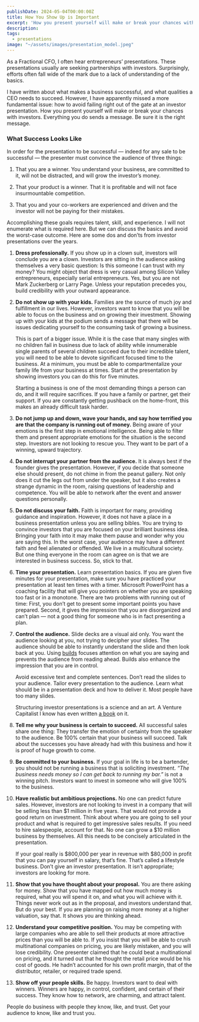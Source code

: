 ```yaml
---
publishDate: 2024-05-04T00:00:00Z
title: How You Show Up is Important
excerpt: 'How you present yourself will make or break your chances with investors.   Everything you do sends a message.  Be sure it is the right message.'
description: 
tags:
  - presentations
image: "~/assets/images/presentation_model.jpeg"
---
```


As a Fractional CFO, I often hear entrepreneurs’ presentations.   These presentations usually are seeking partnerships with investors.   Surprisingly, efforts often fall wide of the mark due to a lack of understanding of the basics.

I have written about what makes a business successful, and what qualities a CEO needs to succeed.  However, I have apparently missed a more fundamental issue:  how to avoid failing right out of the gate at an investor presentation.  How you present yourself will make or break your chances with investors. Everything you do sends a message.  Be sure it is the right message.

### What Success Looks Like

In order for the presentation to be successful — indeed for any sale to be successful — the presenter must convince the audience of three things:

1. That you are a winner.   You understand your business, are committed to it, will not be distracted, and will grow the investor’s money.  

2. That your product is a winner.  That it is profitable and will not face insurmountable competition.

3. That you and your co-workers are experienced and driven and the investor will not be paying for their mistakes.

Accomplishing these goals requires talent, skill, and experience. I will not enumerate what is required here. But we can discuss the basics and avoid the worst-case outcome.  Here are some dos and don’ts from investor presentations over the years.

1. **Dress professionally.**  If you show up in a clown suit, investors will conclude you are a clown. Investors are sitting in the audience asking themselves a very basic question: Is this someone I can trust with my money? You might object that dress is very casual among Silicon Valley entrepreneurs, especially serial entrepreneurs. Yes, but you are not Mark Zuckerberg or Larry Page. Unless your reputation precedes you, build credibility with your outward appearance.

2. **Do not show up with your kids.**  Families are the source of much joy and fulfillment in our lives. However, investors want to know that you will be able to focus on the business and on growing their investment. Showing up with your kids at the podium sends a message that there will be issues dedicating yourself to the consuming task of growing a business.

   This is part of a bigger issue. While it is the case that many singles with no children fail in business due to lack of ability while innumerable single parents of several children succeed due to their incredible talent, you will need to be able to devote significant focused time to the business. At a minimum, you must be able to compartmentalize your family life from your business at times. Start at the presentation by showing investors you can do this for five minutes.  

   Starting a business is one of the most demanding things a person can do, and it will require sacrifices. If you have a family or partner, get their support. If you are constantly getting pushback on the home-front, this makes an already difficult task harder.

3. **Do not jump up and down, wave your hands, and say how terrified you are that the company is running out of money.** Being aware of your emotions is the first step in emotional intelligence.  Being able to filter them and present appropriate emotions for the situation is the second step.   Investors are not looking to rescue you.  They want to be part of a winning, upward trajectory.

4. **Do not interrupt your partner from the audience.**  It is always best if the founder gives the presentation.  However, if you decide that someone else should present, do not chime in from the peanut gallery.  Not only does it cut the legs out from under the speaker, but it also creates a strange dynamic in the room, raising questions of leadership and competence.  You will be able to network after the event and answer questions personally.

5. **Do not discuss your faith.** Faith is important for many, providing guidance and inspiration. However, it does not have a place in a business presentation unless you are selling bibles.  You are trying to convince investors that you are focused on your brilliant business idea. Bringing your faith into it may make them pause and wonder why you are saying this. In the worst case, your audience may have a different faith and feel alienated or offended. We live in a multicultural society. But one thing everyone in the room can agree on is that we are interested in business success. So, stick to that.

6. **Time your presentation.** Learn presentation basics. If you are given five minutes for your presentation, make sure you have practiced your presentation at least ten times with a timer. Microsoft PowerPoint has a coaching facility that will give you pointers on whether you are speaking too fast or in a monotone. There are two problems with running out of time: First, you don’t get to present some important points you have prepared. Second, it gives the impression that you are disorganized and can’t plan — not a good thing for someone who is in fact presenting a plan.

7. **Control the audience.**  Slide decks are a visual aid only. You want the audience looking at you, not trying to decipher your slides.  The audience should be able to instantly understand the slide and then look back at you.  Using [builds](https://support.microsoft.com/en-us/office/create-a-build-slide-1776b892-4967-444c-bcaf-d4fbd0953b79) focuses attention on what you are saying and prevents the audience from reading ahead.  Builds also enhance the impression that you are in control.

   Avoid excessive text and complete sentences. Don’t read the slides to your audience. Tailor every presentation to the audience. Learn what should be in a presentation deck and how to deliver it.  Most people have too many slides.

   Structuring investor presentations is a science and an art.  A Venture Capitalist I know has even written [a book](https://a.co/d/1DUlxaU) on it.

8. **Tell me why your business is certain to succeed.** All successful sales share one thing: They transfer the emotion of certainty from the speaker to the audience. Be 100% certain that your business will succeed. Talk about the successes you have already had with this business and how it is proof of huge growth to come.

9. **Be committed to your business.** If your goal in life is to be a bartender, you should not be running a business that is soliciting investment.   _“The business needs money so I can get back to running my bar.”_ is not a winning pitch.  Investors want to invest in someone who will give 100% to the business.

10. **Have realistic but ambitious projections.** No one can predict future sales. However, investors are not looking to invest in a company that will be selling less than $1 million in five years. That would not provide a good return on investment. Think about where you are going to sell your product and what is required to get impressive sales results. If you need to hire salespeople, account for that. No one can grow a $10 million business by themselves. All this needs to be concisely articulated in the presentation.

     If your goal really is $800,000 per year in revenue with $80,000 in profit that you can pay yourself in salary, that’s fine. That’s called a lifestyle business. Don’t give an investor presentation. It isn’t appropriate; investors are looking for more.

11. **Show that you have thought about your proposal.** You are there asking for money. Show that you have mapped out how much money is required, what you will spend it on, and what you will achieve with it. Things never work out as in the proposal, and investors understand that. But do your best.  If you are planning on raising more money at a higher valuation, say that.  It shows you are thinking ahead.

12. **Understand your competitive position.** You may be competing with large companies who are able to sell their products at more attractive prices than you will be able to. If you insist that you will be able to crush multinational companies on pricing, you are likely mistaken, and you will lose credibility. One presenter claimed that he could beat a multinational on pricing, and it turned out that he thought the retail price would be his cost of goods. He hadn’t accounted for his own profit margin, that of the distributor, retailer, or required trade spend.

13. **Show off your people skills.** Be happy. Investors want to deal with winners. Winners are happy, in control, confident, and certain of their success. They know how to network, are charming, and attract talent.

People do business with people they know, like, and trust. Get your audience to know, like and trust you.
